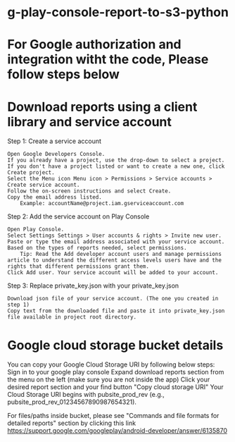 # g-play-console-report-to-s3-python
 
# For Google authorization and integration witht the code, Please follow steps below
# Download reports using a client library and service account
Step 1: Create a service account

    Open Google Developers Console.
    If you already have a project, use the drop-down to select a project. If you don't have a project listed or want to create a new one, click Create project.
    Select the Menu icon Menu icon > Permissions > Service accounts > Create service account.
    Follow the on-screen instructions and select Create.
    Copy the email address listed.
        Example: accountName@project.iam.gserviceaccount.com

 
Step 2: Add the service account on Play Console

    Open Play Console.
    Select Settings Settings > User accounts & rights > Invite new user.
    Paste or type the email address associated with your service account.
    Based on the types of reports needed, select permissions. 
        Tip: Read the Add developer account users and manage permissions article to understand the different access levels users have and the rights that different permissions grant them.
    Click Add user. Your service account will be added to your account.
    
    
Step 3: Replace private_key.json with your private_key.json
    
    Download json file of your service account. (The one you created in step 1)
    Copy text from the downloaded file and paste it into private_key.json file available in project root directory.


 # Google cloud storage bucket details
 You can copy your Google Cloud Storage URI by following below steps:
  Sign in to your google play console
  Expand download reports section from the menu on the left (make sure you are not inside the app)
  Click your desired report section and your find button "Copy cloud storage URI"
  Your Cloud Storage URI begins with pubsite_prod_rev (e.g., pubsite_prod_rev_01234567890987654321).
  
  For files/paths inside bucket, please see "Commands and file formats for detailed reports" section by clicking this link https://support.google.com/googleplay/android-developer/answer/6135870
